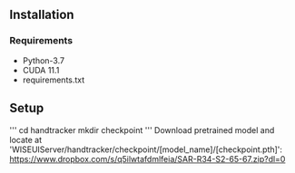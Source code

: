 ## Installation
### Requirements
- Python-3.7
- CUDA 11.1
- requirements.txt


## Setup
'''
cd handtracker
mkdir checkpoint
'''
Download pretrained model and locate at 
'WISEUIServer/handtracker/checkpoint/[model_name]/[checkpoint.pth]': https://www.dropbox.com/s/q5ilwtafdmlfeia/SAR-R34-S2-65-67.zip?dl=0
